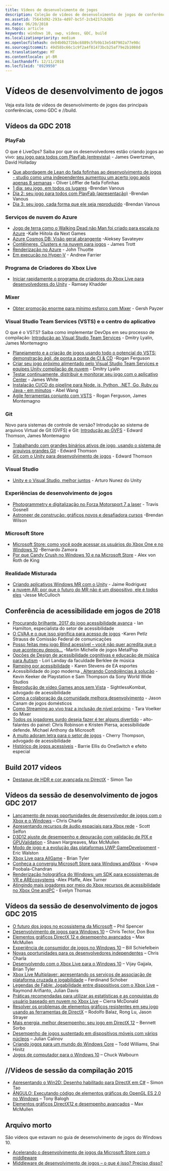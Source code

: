 ```yaml
---
title: Vídeos de desenvolvimento de jogos
description: Coleção de vídeos de desenvolvimento de jogos de conferências como GDC e //build.
ms.assetid: 75643d92-293a-4d97-bc5f-2cb4217cb385
ms.date: 06/20/2018
ms.topic: article
keywords: windows 10, uwp, vídeos, GDC, build
ms.localizationpriority: medium
ms.openlocfilehash: de04b0b272bbc6889c5fb9b13e5487902a77e98c
ms.sourcegitcommit: 49d58bc66c1c9f2a4f81473bcb25af79e2b1088d
ms.translationtype: MT
ms.contentlocale: pt-BR
ms.lasthandoff: 12/11/2018
ms.locfileid: "8929950"
---
```

# <a name="game-development-videos"></a>Vídeos de desenvolvimento de jogos

Veja esta lista de vídeos de desenvolvimento de jogos das principais conferências, como GDC e //build.

## <a name="gdc-2018-videos"></a>Vídeos da GDC 2018

### <a name="playfab"></a>PlayFab

O que é LiveOps? Saiba por que os desenvolvedores estão criando jogos ao vivo: [seu jogo para todos com PlayFab (entrevista)](https://channel9.msdn.com/Shows/Level-Up/Your-Game-For-Everyone-with-PlayFab) - James Gwertzman, David Holladay

* [Que abordagem de Lean do fada fofinhas ao desenvolvimento de jogos - studio como uma independentes aumentou um acerto jogo após apenas 8 semanas](https://channel9.msdn.com/Shows/Level-Up/Fluffy-Fairys-Lean-Approach-to-Game-Development-How-an-Indie-Studio-Grew-a-Hit-Game-After-Only-8-W) - Oliver Löffler de fada Fofinhas
* [1 dia: seu jogo, em todos os lugares](https://channel9.msdn.com/Shows/Level-Up/Your-game-everywhere-PlayFab) -Brendan Vanous
* [Dia 2: seu jogo para todos com PlayFab (apresentação)](https://channel9.msdn.com/Shows/Level-Up/Your-Game-For-Everyone-With-PlayFab-Theater-Presentation) -Brendan Vanous
* [Dia 3: seu jogo, cada forma que ele seja reproduzido](https://channel9.msdn.com/Shows/Level-Up/Your-game-every-way-its-played-PlayFab-Theater-Presentation) -Brendan Vanous

### <a name="azure-cloud-services"></a>Serviços de nuvem do Azure

* [Jogo de terra como o Walking Dead não Man foi criado para escala no Azure](https://channel9.msdn.com/Shows/Level-Up/How-The-Walking-Dead-No-Mans-Land-was-built-to-scale-on-Azure-Theater-Presentation) -Kalle Hiitola da Next Games
* [Azure Cosmos DB: Visão geral abrangente](https://channel9.msdn.com/Shows/Level-Up/Azure-Cosmos-DB-Comprehensive-Overview) -Aleksey Savateyev
* [Contêineres, Clusters e na nuvem para jogos](https://channel9.msdn.com/Shows/Level-Up/Containers-Clusters-and-the-Cloud-for-Gaming-Theater-Presentation-1) - James Trott
* [Renderização no Azure](https://channel9.msdn.com/Shows/Level-Up/Rendering-in-Azure-Theater-Presentation) - John Thuotte
* [Em execução no Hyper-V](https://channel9.msdn.com/Shows/Level-Up/Running-on-a-Hypervisor-Theater-Presentation) - Andrew Farrier

### <a name="xbox-live-creators-program"></a>Programa de Criadores do Xbox Live

* [Iniciar rapidamente o programa de criadores do Xbox Live para desenvolvedores do Unity](https://channel9.msdn.com/Shows/Level-Up/Xbox-Live-Creators-Program-Jumpstart-for-Unity-Developers) - Ramsey Khadder

### <a name="mixer"></a>Mixer

* [Obter promoção enorme para mínimo esforço com Mixer](https://channel9.msdn.com/Shows/Level-Up/Get-massive-promotion-for-minimal-effort-with-Mixer-Theater-presentation) - Gersh Payzer

### <a name="visual-studio-team-services-vsts-and-app-center"></a>Visual Studio Team Services (VSTS) e o centro do aplicativo

O que é o VSTS? Saiba como implementar DevOps em seu processo de compilação: [Introdução ao Visual Studio Team Services](https://channel9.msdn.com/Shows/Level-Up/Introduction-to-Visual-Studio-Team-Services) - Dmitry Lyalin, James Montemagno

* [Planejamento e a criação de jogos usando todo o potencial do VSTS: demonstração ágil, de ponta a ponta de CI & CD](https://channel9.msdn.com/Shows/Level-Up/Planning-and-building-games-using-the-full-power-of-VSTS-Agile-CI--CD-end-to-end-demo) -Rogan Ferguson
* [Criar seu jogo próximo alimentado pelo Visual Studio Team Services e equipes Unity compilação de nuvem](https://channel9.msdn.com/Shows/Level-Up/Build-your-next-game-powered-by-Visual-Studio-Team-Services-and-Unity-Teams-cloud-build-Theater) - Dmitry Lyalin
* [Testar continuamente, distribuir e monitorar seu jogo com o aplicativo Center](https://channel9.msdn.com/Shows/Level-Up/Continuously-Test-distribute-and-monitor-your-game-with-App-Center-Theater-Presentation) - James White
* [Instalação CI/CD do pipeline para Node. js, Python, .NET, Go, Ruby ou Java - em minutos](https://channel9.msdn.com/Shows/Level-Up/Setup-your-CICD-pipeline-for-Nodejs-Python-NET-Go-Ruby-or-Java-in-Minutes) - Abel Wang
* [Agile ferramentas conjunto com VSTS](https://channel9.msdn.com/Shows/Level-Up/Agile-tooling-set-with-VSTS) - Rogan Ferguson, James Montemagno

### <a name="git"></a>Git

Novo para sistemas de controle de versão? Introdução ao sistema de arquivos Virtual de Git (GVFS) e Git: [Introdução ao GVFS](https://channel9.msdn.com/Shows/Level-Up/Introduction-to-GVFS) - Edward Thomson, James Montemagno

* [Trabalhando com grandes binários ativos de jogo, usando o sistema de arquivos grandes Git](https://channel9.msdn.com/Shows/Level-Up/Working-with-large-binary-game-assets-using-Git-Large-File-system) - Edward Thomson
* [Git com o Unity para desenvolvimento de jogos](https://channel9.msdn.com/Shows/Level-Up/Git-with-Unity-for-Game-Development) - Edward Thomson

### <a name="visual-studio"></a>Visual Studio

* [Unity e o Visual Studio, melhor juntos](https://channel9.msdn.com/Shows/Level-Up/Unity-and-Visual-Studio-better-together) - Arturo Nunez do Unity

### <a name="game-development-experiences"></a>Experiências de desenvolvimento de jogos

* [Photogrammetry e digitalização no Forza Motorsport 7 a laser](https://channel9.msdn.com/Shows/Level-Up/Photogrammetry-and-Laser-Scanning-in-Forza-Motorsport-7-Theater-Presentation-1) - Travis Gosnell
* [Astroneer de construção: gráficos novos e desafiadora cursos](https://channel9.msdn.com/Shows/Level-Up/Building-Astroneer-Charting-new-and-challenging-courses) -Brendan Wilson

### <a name="microsoft-store"></a>Microsoft Store

* [Microsoft Store: como você pode acessar os usuários do Xbox One e no Windows 10](https://channel9.msdn.com/Shows/Level-Up/Microsoft-Store-How-You-Can-Reach-Xbox-One-and-Windows-10-users) -Bernardo Zamora
* [Por que Candy Crush no Windows 10 e na Microsoft Store](https://channel9.msdn.com/Shows/Level-Up/Why-Candy-Crush-on-Windows-10-and-in-Microsoft-Store) - Alex von Roth de King

### <a name="mixed-reality"></a>Realidade Misturada

* [Criando aplicativos Windows MR com o Unity](https://channel9.msdn.com/Shows/Level-Up/Building-Windows-MR-Apps-with-Unity) - Jaime Rodriguez
* [a nuvem AR: por que o futuro do MR não é um dispositivo, ele é todos eles](https://channel9.msdn.com/Shows/Level-Up/The-AR-Cloud-Why-the-future-of-MR-is-not-a-device-itsall-of-them) -Jesse McCulloch

## <a name="game-accessibility-conference-2018"></a>Conferência de acessibilidade em jogos de 2018

* [Procurando brilhante. 2017 do jogo acessibilidade avança](https://channel9.msdn.com/Shows/Level-Up/GAConf-2018-Looking-Bright-2017s-Game-Accessibility-Advances) - Ian Hamilton, especialista do setor de acessibilidade
* [O CVAA e o que isso significa para acesso de jogos](https://channel9.msdn.com/Shows/Level-Up/GAConf-2018-The-CVAA-and-What-it-Means-for-Gaming-Access) -Karen Petlz Strauss de Comissão Federal de comunicações
* [Posso feitas meu jogo Blind acessível – você não quer acredita que o que aconteceu depois...](https://channel9.msdn.com/Shows/Level-Up/GAConf-2018-I-Made-My-Game-Blind-Accessible--You-Wont-Believe-What-Happened-Next) -Martin Michelle de jogos MetalPop
* [Opções de Design de acessibilidade cognitivas e educação de música para Autism](https://channel9.msdn.com/Shows/Level-Up/GAConf-2018-Cognitive-Accessibility-Design-Choices-and-Music-Education-for-Autism) - Lori Landay da faculdade Berklee de música
* [Ramping por acessibilidade](https://channel9.msdn.com/Shows/Level-Up/GAConf-2018-Ramping-Up-Accessibility) - Karen Stevens de EA esportes
* Acessibilidade do jogo moderna [. Alterando Condolências à solução](https://channel9.msdn.com/Shows/Level-Up/GAConf-2018-Modern-Game-Accessibility-Changing-Sympathy-to-Solution) -Kevin Keeker de Playstation e Sam Thompson da Sony World Wide Studios
* [Reprodução de vídeo Games anos sem Vista](https://channel9.msdn.com/Shows/Level-Up/GAConf-2018-Playing-Mainstream-Video-Games-Without-Sight) - SightlessKombat, advogado de acessibilidade
* [Como a colaboração da comunidade melhora desenvolvimento](https://channel9.msdn.com/Shows/Level-Up/GAConf-2018-How-Community-Collaboration-Improves-Development) - Jason Canam de jogos domésticos
* [Como Streaming ao vivo traz a inclusão de nível próximo](https://channel9.msdn.com/Shows/Level-Up/GAConf-2018-Beyond-Gaming-How-Live-Streaming-Brings-Next-Level-Inclusion) - Tara Voelker do Mixer
* [Todos os jogadores surdo deseja fazer é ter alguns divertido](https://channel9.msdn.com/Shows/Level-Up/GAConf-2018-All-Deaf-Gamers-Wanna-Do-is-Have-Some-Fun) - alto-falantes do painel: Chris Robinson e Kristen Piersa, acessibilidade defende. Michael Anthony da Microsoft
* [A muito adoram letra para o setor de jogos](https://channel9.msdn.com/Shows/Level-Up/GAConf-2018-A-Fraught-Love-Letter-to-the-Games-Industry) - Cherry Thompson, advogado de acessibilidade
* [Histórico de jogos acessíveis](https://channel9.msdn.com/Shows/Level-Up/GAConf-2018-Accessible-Gaming-History) - Barrie Ellis do OneSwitch e efeito especial

## <a name="build-2017-videos"></a>Build 2017 vídeos

* [Destaque de HDR e cor avançada no DirectX](https://channel9.msdn.com/Events/Build/2017/P4061) - Simon Tao

## <a name="gdc-2017-game-dev-session-videos"></a>Vídeos da sessão de desenvolvimento de jogos GDC 2017

* [Lançamento de novas oportunidades de desenvolvedor de jogos com o Xbox e o Windows](https://channel9.msdn.com/Events/GDC/GDC-2017/GDC2017-001) – Chris Charla
* [Apresentando recursos de áudio espaciais para Xbox rede](https://channel9.msdn.com/Events/GDC/GDC-2017/GDC2017-002) - Scott Selfon
* [D3D12 ajuste de desempenho e depuração com validação de PIX e GPUValidation](https://channel9.msdn.com/Events/GDC/GDC-2017/GDC2017-003) - Shawn Hargreaves, Max McMullen
* [Modo de jogo e a evolução das plataformas UWP GameDevelopment](https://channel9.msdn.com/Events/GDC/GDC-2017/GDC2017-004) - Eric Walston
* [Xbox Live para AllGame](https://channel9.msdn.com/Events/GDC/GDC-2017/GDC2017-005) - Brian Tyler
* [Conheça a convergiu Microsoft Store para Windows andXbox](https://channel9.msdn.com/Events/GDC/GDC-2017/GDC2017-006) - Krupa Poobala-Chandran
* [Renderização holográfica do Windows: um SDK para ecossistemas de VR e AREcosystems](https://channel9.msdn.com/Events/GDC/GDC-2017/GDC2017-008) -Alex Pfaffe, Alex Turner
* [Atingindo mais jogadores por meio do Xbox recursos de acessibilidade no Xbox One andPC](https://channel9.msdn.com/Events/GDC/GDC-2017/GDC2017-009) - Evelyn Thomas

## <a name="gdc-2015-game-dev-session-videos"></a>Vídeos da sessão de desenvolvimento de jogos GDC 2015

-   [O futuro dos jogos no ecossistema da Microsoft](http://channel9.msdn.com/Events/GDC/GDC-2015/The-Future-of-Gaming-Across-the-Microsoft-Ecosystem) – Phil Spencer
-   [Desenvolvimento de jogos para Windows 10](http://channel9.msdn.com/Events/GDC/GDC-2015/Developing-Games-for-Windows-10) – Chris Tector, Don Box
-   [Elementos gráficos DirectX 12 e desempenho avançados](http://channel9.msdn.com/Events/GDC/GDC-2015/Advanced-DirectX12-Graphics-and-Performance) – Max McMullen
-   [Experiência de consumidor de jogos no Windows 10](http://channel9.msdn.com/Events/GDC/GDC-2015/Gaming-Consumer-Experience-on-Windows-10) – Bill Schiefelbein
-   [Novas oportunidades para os desenvolvedores independentes](http://channel9.msdn.com/Events/GDC/GDC-2015/New-Opportunities-for-Independent-Developers) – Chris Charla
-   [Desenvolvendo com o Xbox Live para o Windows 10](http://channel9.msdn.com/Events/GDC/GDC-2015/Developing-with-Xbox-Live-for-Windows-10) – Vijay Gajjala, Brian Tyler
-   [Xbox Live Multiplayer: apresentando os serviços de associação de plataforma cruzada e jogabilidade](http://channel9.msdn.com/Events/GDC/GDC-2015/Xbox-Live-Multiplayer-Introducing-services-for-cross-platform-matchmaking-and-gameplay) – Ferdinand Schober
-   [Legendas de Fable: Jogabilidade entre dispositivos com o Xbox Live](http://channel9.msdn.com/Events/GDC/GDC-2015/Fable-Legends-Cross-device-Gameplay-with-Xbox-Live) – Raymond Arifianto, Julian Davis
-   [Práticas recomendadas para utilizar as estatísticas e as conquistas do usuário baseado em nuvem no Xbox Live](http://channel9.msdn.com/Events/GDC/GDC-2015/Best-Practices-for-Leveraging-Cloud-Based-User-Stats-and-Achievements-in-Xbox-Live) – Cierra McDonald
-   [Resolver os problemas de elementos gráficos resistentes em seu jogo usando as ferramentas de DirectX](http://channel9.msdn.com/Events/GDC/GDC-2015/Solve-the-Tough-Graphics-Problems-with-your-Game-Using-DirectX-Tools) – Rodolfo Balaz, Rong Lu, Jason Strayer
-   [Mais energia, melhor desempenho: seu jogo em DirectX 12](http://channel9.msdn.com/Events/GDC/GDC-2015/Better-Power-Better-Performance-Your-Game-on-DirectX12) – Bennett Sorbo
-   [Desempenho de jogos sustentado em dispositivos móveis com vários núcleos](http://channel9.msdn.com/Events/GDC/GDC-2015/Sustained-gaming-performance-in-multi-core-mobile-devices) – Julian Calinov
-   [Criando jogos para um mundo do Windows Core](http://channel9.msdn.com/Events/GDC/GDC-2015/Designing-Games-for-a-Windows-Core-World) – Todd Williams, Shai Hinitz
-   [Jogos de computador para o Windows 10](http://channel9.msdn.com/Events/GDC/GDC-2015/PC-Games-for-Windows-10) – Chuck Walbourn

## <a name="build-2015-session-videos"></a>//Vídeos de sessão da compilação 2015

-   [Apresentando o Win2D: Desenho habilitado para DirectX em C#](https://channel9.msdn.com/Events/Build/2015/2-631) – Simon Tao
-   [ÂNGULO: Executando código de elementos gráficos do OpenGL ES 2.0 no Windows](https://channel9.msdn.com/Events/Build/2015/3-686) – Tony Balogh
-   [Elementos gráficos DirectX12 e desempenho avançados](https://channel9.msdn.com/Events/Build/2015/3-673) – Max McMullen
 

## <a name="archive"></a>Arquivo morto

São vídeos que estavam no guia de desenvolvimento de jogos do Windows 10.

- [Acelerando o desenvolvimento de jogos da Microsoft Store com o middleware](https://channel9.msdn.com/Events/Build/2013/3-187)
- [Middleware de desenvolvimento de jogos – o que é isso? Preciso disso?](https://channel9.msdn.com/Series/Windows-Store-Developer-Solutions/Game-Development-Middleware-What-is-it-Do-I-need-it-)
